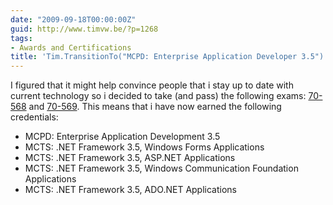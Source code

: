 ```yaml
---
date: "2009-09-18T00:00:00Z"
guid: http://www.timvw.be/?p=1268
tags:
- Awards and Certifications
title: 'Tim.TransitionTo("MCPD: Enterprise Application Developer 3.5")'
---
```

I figured that it might help convince people that i stay up to date with current technology so i decided to take (and pass) the following exams: [70-568](http://www.microsoft.com/learning/en/us/exam.aspx?ID=70-568&locale=en-us) and [70-569](http://www.microsoft.com/learning/en/us/exam.aspx?ID=70-569&locale=en-us). This means that i have now earned the following credentials:

  * MCPD: Enterprise Application Development 3.5
  * MCTS: .NET Framework 3.5, Windows Forms Applications
  * MCTS: .NET Framework 3.5, ASP.NET Applications
  * MCTS: .NET Framework 3.5, Windows Communication Foundation Applications
  * MCTS: .NET Framework 3.5, ADO.NET Applications
